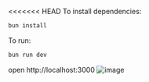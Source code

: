 <<<<<<< HEAD
To install dependencies:
```sh
bun install
```

To run:
```sh
bun run dev
```
open http://localhost:3000
![image](https://github.com/user-attachments/assets/d69f82b7-a05c-4153-80d1-ff0b30200702)

